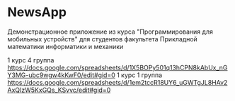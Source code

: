 # NewsApp
Демонстрационное приложение из курса "Программирования для мобильных устройств" для студентов факультета Прикладной математики информатики и механики

1 курс 4 группа https://docs.google.com/spreadsheets/d/1X5BOPy501q13hCPN8kAbUx_nGY3MG-ubc9wgw4kKwF0/edit#gid=0
1 курс 1 группа https://docs.google.com/spreadsheets/d/1em2tccR18UY6_uGWTgJL8HAv2AxQIzW5KxGQs_KSvvc/edit#gid=0
